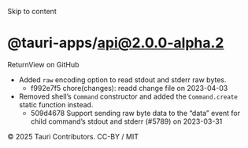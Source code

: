 Skip to content
# @tauri-apps/api@2.0.0-alpha.2
ReturnView on GitHub
  * Added `raw` encoding option to read stdout and stderr raw bytes. 
    * f992e7f5 chore(changes): readd change file on 2023-04-03
  * Removed shell’s `Command` constructor and added the `Command.create` static function instead. 
    * 509d4678 Support sending raw byte data to the “data” event for child command’s stdout and stderr (#5789) on 2023-03-31


© 2025 Tauri Contributors. CC-BY / MIT
